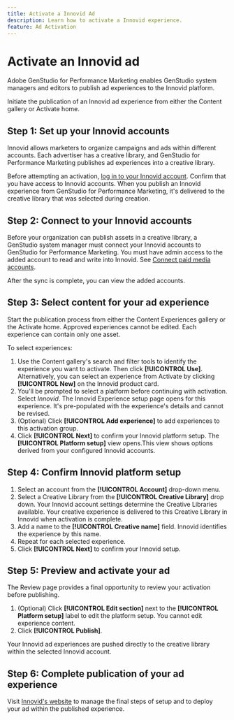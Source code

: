```yaml
---
title: Activate a Innovid Ad
description: Learn how to activate a Innovid experience.
feature: Ad Activation
---
```

# Activate an Innovid ad

Adobe GenStudio for Performance Marketing enables GenStudio system managers and editors to publish ad experiences to the Innovid platform.

Initiate the publication of an Innovid ad experience from either the Content gallery or Activate home.

## Step 1: Set up your Innovid accounts

Innovid allows marketers to organize campaigns and ads within different accounts. Each advertiser has a creative library, and GenStudio for Performance Marketing publishes ad experiences into a creative library.

Before attempting an activation, [log in to your Innovid account][1]. Confirm that you have access to Innovid accounts. When you publish an Innovid experience from GenStudio for Performance Marketing, it's delivered to the creative library that was selected during creation.

## Step 2: Connect to your Innovid accounts

Before your organization can publish assets in a creative library, a GenStudio system manager must connect your Innovid accounts to GenStudio for Performance Marketing. You must have admin access to the added account to read and write into Innovid. See [Connect paid media accounts][2].

After the sync is complete, you can view the added accounts.

## Step 3: Select content for your ad experience

Start the publication process from either the Content Experiences gallery or the Activate home. Approved experiences cannot be edited. Each experience can contain only one asset.

To select experiences:

1. Use the Content gallery's search and filter tools to identify the experience you want to activate. Then click **[!UICONTROL Use]**. Alternatively, you can select an experience from Activate by clicking **[!UICONTROL New]** on the Innovid product card.
1. You'll be prompted to select a platform before continuing with activation. Select *Innovid*. The Innovid Experience setup page opens for this experience. It's pre-populated with the experience's details and cannot be revised. 
1. (Optional) Click **[!UICONTROL Add experience]** to add experiences to this activation group.
1. Click **[!UICONTROL Next]** to confirm your Innovid platform setup. The **[!UICONTROL Platform setup]** view opens.This view shows options derived from your configured Innovid accounts.

## Step 4: Confirm Innovid platform setup

1. Select an account from the **[!UICONTROL Account]** drop-down menu. 
1. Select a Creative Library from the **[!UICONTROL Creative Library]** drop down. Your Innovid account settings determine the Creative Libraries available. Your creative experience is delivered to this Creative Library in Innovid when activation is complete.
1. Add a name to the **[!UICONTROL Creative name]** field. Innovid identifies the experience by this name.
1. Repeat for each selected experience.
1. Click **[!UICONTROL Next]** to confirm your Innovid setup.

## Step 5: Preview and activate your ad   

The Review page provides a final opportunity to review your activation before publishing.

1. (Optional) Click **[!UICONTROL Edit section]** next to the **[!UICONTROL Platform setup]** label to edit the platform setup. You cannot edit experience content.
1. Click **[!UICONTROL Publish]**.

Your Innovid ad experiences are pushed directly to the creative library within the selected Innovid account.

## Step 6: Complete publication of your ad experience

Visit [Innovid's website][1] to manage the final steps of setup and to deploy your ad within the published experience.

[1]: https://www.innovid.com/
[2]: /help/user-guide/connectors/connect-channel.md
